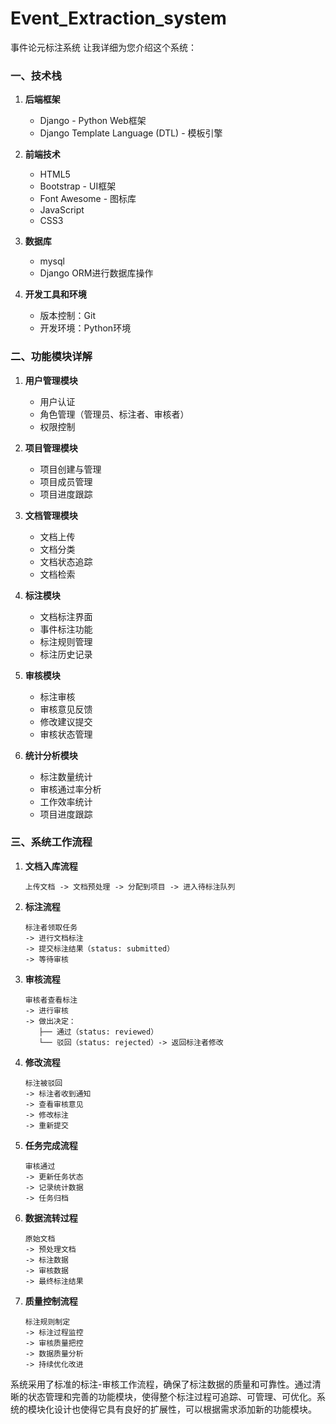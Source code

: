 # Event_Extraction_system
事件论元标注系统
让我详细为您介绍这个系统：

### 一、技术栈

1. **后端框架**
   - Django - Python Web框架
   - Django Template Language (DTL) - 模板引擎

2. **前端技术**
   - HTML5
   - Bootstrap - UI框架
   - Font Awesome - 图标库
   - JavaScript 
   - CSS3

3. **数据库**
   - mysql
   - Django ORM进行数据库操作

4. **开发工具和环境**
   - 版本控制：Git
   - 开发环境：Python环境

### 二、功能模块详解

1. **用户管理模块**
   - 用户认证
   - 角色管理（管理员、标注者、审核者）
   - 权限控制

2. **项目管理模块**
   - 项目创建与管理
   - 项目成员管理
   - 项目进度跟踪

3. **文档管理模块**
   - 文档上传
   - 文档分类
   - 文档状态追踪
   - 文档检索

4. **标注模块**
   - 文档标注界面
   - 事件标注功能
   - 标注规则管理
   - 标注历史记录

5. **审核模块**
   - 标注审核
   - 审核意见反馈
   - 修改建议提交
   - 审核状态管理

6. **统计分析模块**
   - 标注数量统计
   - 审核通过率分析
   - 工作效率统计
   - 项目进度跟踪

### 三、系统工作流程

1. **文档入库流程**
   ```
   上传文档 -> 文档预处理 -> 分配到项目 -> 进入待标注队列
   ```

2. **标注流程**
   ```
   标注者领取任务 
   -> 进行文档标注 
   -> 提交标注结果（status: submitted）
   -> 等待审核
   ```

3. **审核流程**
   ```
   审核者查看标注
   -> 进行审核
   -> 做出决定：
      ├── 通过（status: reviewed）
      └── 驳回（status: rejected）-> 返回标注者修改
   ```

4. **修改流程**
   ```
   标注被驳回 
   -> 标注者收到通知 
   -> 查看审核意见 
   -> 修改标注 
   -> 重新提交
   ```

5. **任务完成流程**
   ```
   审核通过 
   -> 更新任务状态 
   -> 记录统计数据 
   -> 任务归档
   ```

6. **数据流转过程**
   ```
   原始文档 
   -> 预处理文档 
   -> 标注数据 
   -> 审核数据 
   -> 最终标注结果
   ```

7. **质量控制流程**
   ```
   标注规则制定 
   -> 标注过程监控 
   -> 审核质量把控 
   -> 数据质量分析 
   -> 持续优化改进
   ```

系统采用了标准的标注-审核工作流程，确保了标注数据的质量和可靠性。通过清晰的状态管理和完善的功能模块，使得整个标注过程可追踪、可管理、可优化。系统的模块化设计也使得它具有良好的扩展性，可以根据需求添加新的功能模块。
